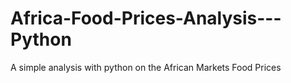 # Africa-Food-Prices-Analysis---Python
A simple analysis with python on the African Markets Food Prices

